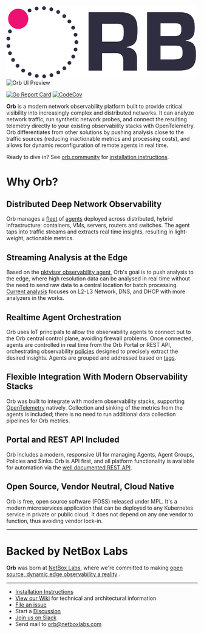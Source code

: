 <img src="docs/images/ORB-logo-black@3x.png" alt="Orb" width="500"/>
<img src="https://user-images.githubusercontent.com/97463920/218170067-16a95078-6709-4828-b137-9791376b972e.png" alt="Orb UI Preview" width="500"/>


[![Go Report Card](https://goreportcard.com/badge/github.com/ns1labs/orb)](https://goreportcard.com/report/github.com/ns1labs/orb)
[![CodeCov](https://codecov.io/gh/ns1labs/orb/branch/develop/graph/badge.svg)](https://app.codecov.io/gh/ns1labs/orb/tree/develop)

**Orb** is a modern network observability platform built to provide critical visibility into increasingly complex and distributed networks. It can analyze network traffic, run synthetic network probes, and connect the resulting telemetry directly to your existing observability stacks with OpenTelemetry. Orb differentiates from other solutions by pushing analysis close to the traffic sources (reducing inactionable metrics and processing costs), and allows for dynamic reconfiguration of remote agents in real time.

Ready to dive in? See [orb.community](https://orb.community) for [installation instructions](https://orb.community/documentation/install/).

# Why Orb?

## Distributed Deep Network Observability

Orb manages a [fleet](https://orb.community/about/#fleet) of [agents](https://orb.community/about/#agent) deployed across
distributed, hybrid infrastructure:
containers, VMs, servers, routers and switches. The agent taps into traffic streams and extracts real time insights,
resulting in light-weight, actionable metrics.

## Streaming Analysis at the Edge

Based on the [pktvisor observability agent](https://pktvisor.dev), Orb's goal is to push analysis to the edge, where
high resolution data can be analysed in real time without the need to send raw data to a central location for batch
processing.
[Current analysis](https://github.com/orb-community/pktvisor/wiki/Current-Metrics) focuses on L2-L3 Network, DNS, and DHCP
with more analyzers in the works.

## Realtime Agent Orchestration

Orb uses IoT principals to allow the observability agents to connect out to the Orb central control plane, avoiding
firewall problems. Once connected, agents are controlled in real time from the Orb Portal or REST API, orchestrating
observability [policies](https://orb.community/about/#policies) designed to precisely extract the desired insights. Agents
are grouped and addressed based on [tags](https://orb.community/about/#agent-group).

## Flexible Integration With Modern Observability Stacks
Orb was built to integrate with modern observability stacks, supporting [OpenTelemetry](https://opentelemetry.io/) natively. Collection and sinking of the
metrics from the agents is included; there is no need to run additional data collection pipelines for Orb metrics.

## Portal and REST API Included

Orb includes a modern, responsive UI for managing Agents, Agent Groups, Policies and Sinks. Orb is API first, and all
platform functionality is available for automation via
the [well documented REST API](https://orb.community/api/orb_rest_api/).

## Open Source, Vendor Neutral, Cloud Native

Orb is free, open source software (FOSS) released under MPL. It's a modern microservices application that can be
deployed to any Kubernetes service in private or public cloud. It does not depend on any one vendor to function, thus
avoiding vendor lock-in.

***

# Backed by NetBox Labs

**Orb** was born at [NetBox Labs](https://netboxlabs.com/), where we're committed to
making [open source, dynamic edge observability a reality](https://ns1.com/blog/orb-a-new-paradigm-for-dynamic-edge-observability)
.

***

* [Installation Instructions](https://orb.community/documentation/install/)
* [View our Wiki](https://github.com/orb-community/orb/wiki) for technical and architectural information
* [File an issue](https://github.com/orb-community/orb/issues/new)
* Start a [Discussion](https://github.com/orb-community/orb/discussions)
* [Join us on Slack](https://netdev.chat/)
* Send mail to [orb@netboxlabs.com](mailto:orb@netboxlabs.com)
